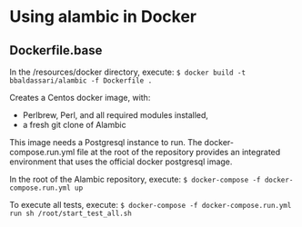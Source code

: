 # Using alambic in Docker

## Dockerfile.base

In the /resources/docker directory, execute:
`$ docker build -t bbaldassari/alambic -f Dockerfile .`

Creates a Centos docker image, with: 
* Perlbrew, Perl, and all required modules installed,
* a fresh git clone of Alambic

This image needs a Postgresql instance to run. The docker-compose.run.yml file at the root of the repository provides an integrated environment that uses the official docker postgresql image.

In the root of the Alambic repository, execute:
`$ docker-compose -f docker-compose.run.yml up`

To execute all tests, execute:
`$ docker-compose -f docker-compose.run.yml run sh /root/start_test_all.sh`

